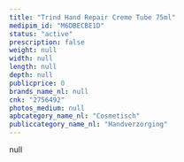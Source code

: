```yaml
---
title: "Trind Hand Repair Creme Tube 75ml"
medipim_id: "M6DBECBE1D"
status: "active"
prescription: false
weight: null
width: null
length: null
depth: null
publicprice: 0
brands_name_nl: null
cnk: "2756492"
photos_medium: null
apbcategory_name_nl: "Cosmetisch"
publiccategory_name_nl: "Handverzorging"
---
```

null
